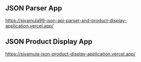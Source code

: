 ## JSON Parser App

https://sivamula99-json-api-parser-and-product-display-application.vercel.app/

## JSON Product Display App
https://sivamula-json-product-display-application.vercel.app/
